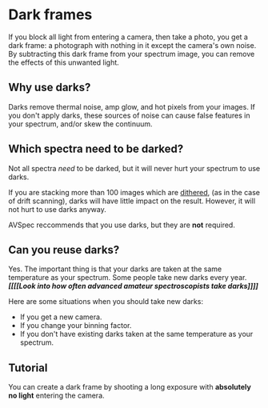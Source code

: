 # Dark frames

If you block all light from entering a camera, then take a photo, you get a dark frame: a photograph with nothing in it except the camera's own noise. By subtracting this dark frame from your spectrum image, you can remove the effects of this unwanted light.

## Why use darks?

Darks remove thermal noise, amp glow, and hot pixels from your images. If you don't apply darks, these sources of noise can cause false features in your spectrum, and/or skew the continuum.

## Which spectra need to be darked?

Not all spectra *need* to be darked, but it will never hurt your spectrum to use darks.

If you are stacking more than 100 images which are [dithered](dithering.md), (as in the case of drift scanning), darks will have little impact on the result. However, it will not hurt to use darks anyway.

AVSpec reccommends that you use darks, but they are **not** required.

## Can you reuse darks?

Yes. The important thing is that your darks are taken at the same temperature as your spectrum. Some people take new darks every year. ***[[[[Look into how often advanced amateur spectroscopists take darks]]]]***

Here are some situations when you should take new darks:
- If you get a new camera.
- If you change your binning factor.
- If you don't have existing darks taken at the same temperature as your spectrum.

## Tutorial

You can create a dark frame by shooting a long exposure with **absolutely no light** entering the camera.
